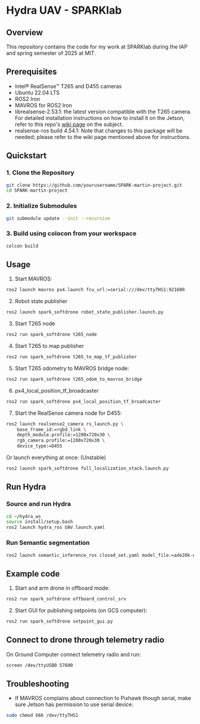 # Hydra UAV - SPARKlab

## Overview
This repository contains the code for my work at SPARKlab during the IAP and spring semester of 2025 at MIT.

## Prerequisites
- Intel® RealSense™ T265 and D455 cameras 
- Ubuntu 22.04 LTS
- ROS2 Iron
- MAVROS for ROS2 Iron
- librealsense-2.53.1: the latest version compatible with the T265 camera. For detailed installation instructions on how to install it on the Jetson, refer to this repo's [wiki page](https://github.com/Mokaz/SPARK-martin-project/wiki/Installing-Prerequisites) on the subject.
- realsense-ros build 4.54.1: Note that changes to this package will be needed; please refer to the wiki page mentioned above for instructions. 

## Quickstart

### 1. Clone the Repository
```bash
git clone https://github.com/yourusername/SPARK-martin-project.git
cd SPARK-martin-project
```

### 2. Initialize Submodules
```bash
git submodule update --init --recursive
```

### 3. Build using colocon from your workspace
```bash
colcon build
```

## Usage
1. Start MAVROS:
```bash
ros2 launch mavros px4.launch fcu_url:=serial:///dev/ttyTHS1:921600
```
2. Robot state publisher
```bash
ros2 launch spark_softdrone robot_state_publisher.launch.py
```
3. Start T265 node
```bash
ros2 run spark_softdrone t265_node
```
4. Start T265 to map publisher
```bash
ros2 run spark_softdrone t265_to_map_tf_publisher
```
5. Start T265 odometry to MAVROS bridge node:
```bash
ros2 run spark_softdrone t265_odom_to_mavros_bridge
```
6. px4_local_position_tf_broadcaster
```bash
ros2 run spark_softdrone px4_local_position_tf_broadcaster 
```

7. Start the RealSense camera node for D455:
```bash
ros2 launch realsense2_camera rs_launch.py \
    base_frame_id:=rgbd_link \
    depth_module.profile:=1280x720x30 \
    rgb_camera.profile:=1280x720x30 \
    device_type:=D455
```

Or launch everything at once: (Unstable)
```bash
ros2 launch spark_softdrone full_localization_stack.launch.py
```

## Run Hydra
### Source and run Hydra
```bash
cd ~/hydra_ws
source install/setup.bash
ros2 launch hydra_ros UAV.launch.yaml
```

### Run Semantic segmentation
```bash
ros2 launch semantic_inference_ros closed_set.yaml model_file:=ade20k-efficientvit_seg_l2.onnx
```


## Example code
1. Start and arm drone in offboard mode:
```bash
ros2 run spark_softdrone offboard_control_srv
```
2. Start GUI for publishing setpoints (on GCS computer):
```bash
ros2 run spark_softdrone setpoint_gui.py
```

## Connect to drone through telemetry radio
On Ground Computer connect telemetry radio and run:
```bash
screen /dev/ttyUSB0 57600
```

## Troubleshooting
- If MAVROS complains about connection to Pixhawk though serial, make sure Jetson has permission to use serial device:
```bash
sudo chmod 666 /dev/ttyTHS1
```

